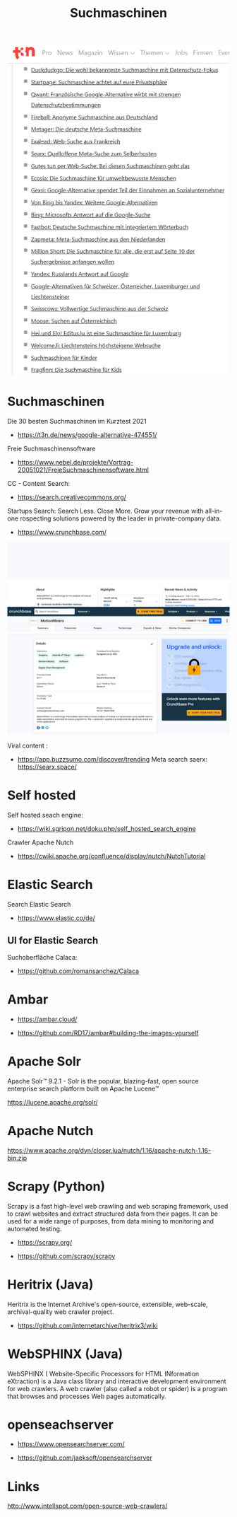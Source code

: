 ﻿---
layout: post
title: Suchmaschinen 
categories: [search]
tags: [search engine]
--- 

![](../pics/20230706153755_suche.png)

# Suchmaschinen 
Die 30 besten Suchmaschinen im Kurztest 2021 
- <https://t3n.de/news/google-alternative-474551/>

Freie Suchmaschinensoftware 
- <https://www.nebel.de/projekte/Vortrag-20051021/FreieSuchmaschinensoftware.html>


CC - Content Search:
- <https://search.creativecommons.org/>


Startups Search: 
Search Less. Close More. Grow your revenue with all-in-one rospecting solutions powered by the leader in private-company data.

- <https://www.crunchbase.com/>

![](../pics/20230706153317_search.png)

Viral content : 
- <https://app.buzzsumo.com/discover/trending>
Meta search saerx: https://searx.space/ 

# Self hosted

Self hosted seach engine: 
- <https://wiki.sgripon.net/doku.php/self_hosted_search_engine>

Crawler Apache Nutch 
- <https://cwiki.apache.org/confluence/display/nutch/NutchTutorial>

# Elastic Search

Search Elastic Search 
- <https://www.elastic.co/de/>

## UI for Elastic Search 

Suchoberfläche Calaca: 
- <https://github.com/romansanchez/Calaca>

# Ambar

- <https://ambar.cloud/>

- <https://github.com/RD17/ambar#building-the-images-yourself>

# Apache Solr
Apache Solr™ 9.2.1 - Solr is the popular, blazing-fast, open source enterprise search platform built on Apache Lucene™

<https://lucene.apache.org/solr/> 

# Apache Nutch

<https://www.apache.org/dyn/closer.lua/nutch/1.16/apache-nutch-1.16-bin.zip>

# Scrapy (Python) 

Scrapy is a fast high-level web crawling and web scraping framework, used to crawl websites and extract structured data from their pages. It can be used for a wide range of purposes, from data mining to monitoring and automated testing. 
- <https://scrapy.org/>

- <https://github.com/scrapy/scrapy>

# Heritrix (Java)

Heritrix is the Internet Archive's open-source, extensible, web-scale, archival-quality web crawler project.

- <https://github.com/internetarchive/heritrix3/wiki>

# WebSPHINX (Java)

WebSPHINX ( Website-Specific Processors for HTML INformation eXtraction) is a Java class library and interactive development environment for web crawlers. A web crawler (also called a robot or spider) is a program that browses and processes Web pages automatically.

# openseachserver

- <https://www.opensearchserver.com/>

- <https://github.com/jaeksoft/opensearchserver>


# Links

http://www.intellspot.com/open-source-web-crawlers/ 
